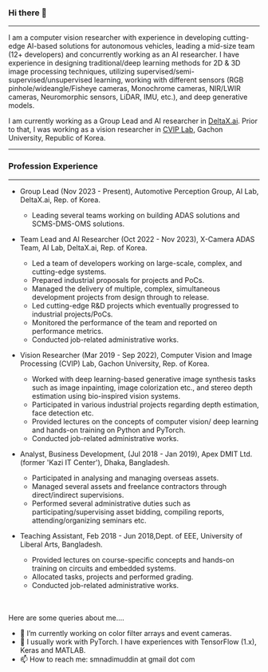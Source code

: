 ### Hi there 👋
---

I am a computer vision researcher with experience in developing cutting-edge AI-based solutions for autonomous vehicles, leading a mid-size team (12+ developers) and concurrently working as an AI researcher. I have experience in designing traditional/deep learning methods for 2D \& 3D image processing techniques, utilizing supervised/semi-supervised/unsupervised learning, working with different sensors (RGB pinhole/wideangle/Fisheye cameras, Monochrome cameras, NIR/LWIR cameras, Neuromorphic sensors, LiDAR, IMU, etc.), and deep generative models. 

I am currently working as a Group Lead and AI researcher in [DeltaX.ai](http://deltax.ai/renewal/eng/). Prior to that, I was working as a vision researcher in [CVIP Lab](https://sites.google.com/site/gachoncvip/home), Gachon University, Republic of Korea. 

---
### Profession Experience
---
- Group Lead (Nov 2023 - Present), Automotive Perception Group, AI Lab, DeltaX.ai, Rep. of Korea.
  - Leading several teams working on building ADAS solutions and SCMS-DMS-OMS solutions.

- Team Lead and AI Researcher (Oct 2022 - Nov 2023), X-Camera ADAS Team, AI Lab, DeltaX.ai, Rep. of Korea.
  - Led a team of developers working on large-scale, complex, and cutting-edge systems.
  - Prepared industrial proposals for projects and PoCs.
  - Managed the delivery of multiple, complex, simultaneous development projects from design through to release.
  - Led cutting-edge R\&D projects which eventually progressed to industrial projects/PoCs.
  - Monitored the performance of the team and reported on performance metrics.
  - Conducted job-related administrative works.

- Vision Researcher (Mar 2019 - Sep 2022), Computer Vision and Image Processing (CVIP) Lab, Gachon University, Rep. of Korea.
  - Worked with deep learning-based generative image synthesis tasks such as image inpainting, image colorization etc., and stereo depth estimation using bio-inspired vision systems. 
  - Participated in various industrial projects regarding depth estimation, face detection etc.
  - Provided lectures on the concepts of computer vision/ deep learning and hands-on training on Python and PyTorch.
  - Conducted job-related administrative works.

- Analyst, Business Development, (Jul 2018 - Jan 2019), Apex DMIT Ltd. (former 'Kazi IT Center'), Dhaka, Bangladesh.
  - Participated in analysing and managing overseas assets. 
  - Managed several assets and freelance contractors through direct/indirect supervisions.
  - Performed several administrative duties such as participating/supervising asset bidding, compiling reports, attending/organizing seminars etc. 

- Teaching Assistant, Feb 2018 - Jun 2018,Dept. of EEE, University of Liberal Arts, Bangladesh.
  - Provided lectures on course-specific concepts and hands-on training on circuits and embedded systems.
  - Allocated tasks, projects and performed grading.
  - Conducted job-related administrative works.

<br><br>
Here are some queries about me....
<br>
- 🔭 I’m currently working on color filter arrays and event cameras.
- 💬 I usually work with PyTorch. I have experiences with TensorFlow (1.x), Keras and MATLAB. 
- 📫 How to reach me: smnadimuddin at gmail dot com
<!-- - ⚡ Fun fact: I have recently stopped smoking.  -->

<!-- [Sayed Nadim's GitHub stats](https://github-readme-stats.vercel.app/api?username=sayednadim&show_icons=false&theme=gotham&count_private=true&hide=contribs)>



